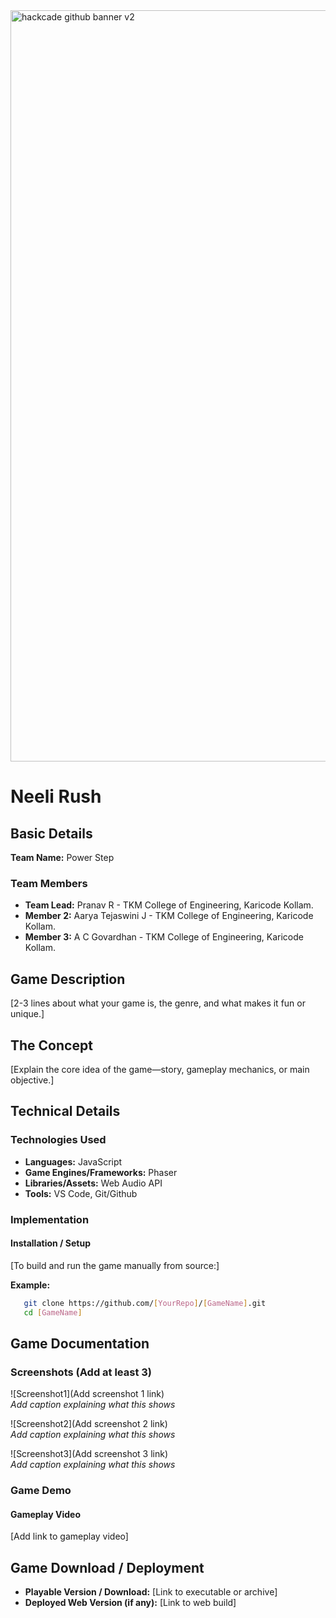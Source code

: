 <img width="3188" height="1202" alt="hackcade github banner v2" src="https://github.com/user-attachments/assets/0c4c3dcb-c5f7-46e7-965d-e4571edb09e9" />

# Neeli Rush 

## Basic Details

**Team Name:** Power Step

### Team Members
- **Team Lead:** Pranav R - TKM College of Engineering, Karicode Kollam.
- **Member 2:** Aarya Tejaswini J - TKM College of Engineering, Karicode Kollam.
- **Member 3:** A C Govardhan - TKM College of Engineering, Karicode Kollam.

## Game Description
[2-3 lines about what your game is, the genre, and what makes it fun or unique.]

## The Concept
[Explain the core idea of the game—story, gameplay mechanics, or main objective.]

## Technical Details

### Technologies Used
- **Languages:**  JavaScript
- **Game Engines/Frameworks:** Phaser
- **Libraries/Assets:** Web Audio API
- **Tools:** VS Code, Git/Github

### Implementation

#### Installation / Setup
[To build and run the game manually from source:]

**Example:**
```bash
   git clone https://github.com/[YourRepo]/[GameName].git
   cd [GameName]
```

## Game Documentation

### Screenshots (Add at least 3)

![Screenshot1](Add screenshot 1 link)  
*Add caption explaining what this shows*

![Screenshot2](Add screenshot 2 link)  
*Add caption explaining what this shows*

![Screenshot3](Add screenshot 3 link)  
*Add caption explaining what this shows*

### Game Demo

#### Gameplay Video
[Add link to gameplay video]  

## Game Download / Deployment
- **Playable Version / Download:** [Link to executable or archive]
- **Deployed Web Version (if any):** [Link to web build]

